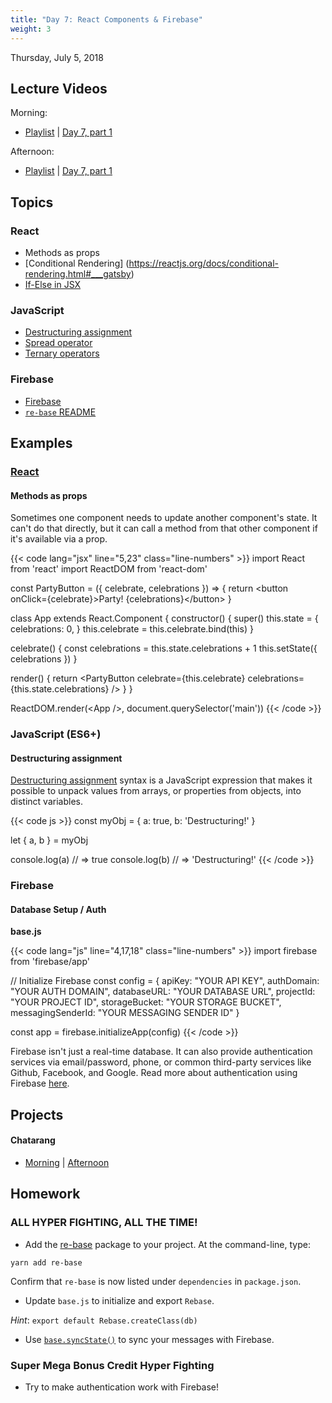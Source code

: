 ```yaml
---
title: "Day 7: React Components & Firebase"
weight: 3
---
```


<date>Thursday, July 5, 2018</date>

## Lecture Videos

Morning:

* [Playlist](https://www.youtube.com/playlist?list=PLuT2TqJuwaY8afDn9R0pVYZd9HzhsaP5V) | [Day 7, part 1](https://www.youtube.com/watch?v=sAnOHv_W4G4&list=PLuT2TqJuwaY8afDn9R0pVYZd9HzhsaP5V&index=82)

Afternoon:

* [Playlist](https://www.youtube.com/watch?v=czNa5ix1vFs&list=PLuT2TqJuwaY-b1gN7b0NmF3GQ9_KHCxYG) | [Day 7, part 1](https://www.youtube.com/watch?v=0IMfCtI8v5w&list=PLuT2TqJuwaY-b1gN7b0NmF3GQ9_KHCxYG&index=82)

## Topics

### React

* Methods as props
* [Conditional Rendering] (https://reactjs.org/docs/conditional-rendering.html#___gatsby)
* [If-Else in JSX](https://react-cn.github.io/react/tips/if-else-in-JSX.html)

### JavaScript

* [Destructuring assignment](https://developer.mozilla.org/en-US/docs/Web/JavaScript/Reference/Operators/Destructuring_assignment)
* [Spread operator](https://developer.mozilla.org/en-US/docs/Web/JavaScript/Reference/Operators/Spread_syntax)
* [Ternary operators](https://developer.mozilla.org/en-US/docs/Web/JavaScript/Reference/Operators/Conditional_Operator)

### Firebase

* [Firebase](https://firebase.google.com/)
* [`re-base` README](https://github.com/tylermcginnis/re-base)

## Examples

### [React](https://facebook.github.io/react/)

#### Methods as props

Sometimes one component needs to update another component's state. It can't do that directly, but it can call a method from that other component if it's available via a prop.

{{< code lang="jsx" line="5,23" class="line-numbers" >}}
import React from 'react'
import ReactDOM from 'react-dom'

const PartyButton = ({ celebrate, celebrations }) =&gt; {
  return &lt;button onClick={celebrate}&gt;Party! {celebrations}&lt;/button&gt;
}

class App extends React.Component {
  constructor() {
    super()
    this.state = {
      celebrations: 0,
    }
    this.celebrate = this.celebrate.bind(this)
  }

  celebrate() {
    const celebrations = this.state.celebrations + 1
    this.setState({ celebrations })
  }

  render() {
    return &lt;PartyButton celebrate={this.celebrate} celebrations={this.state.celebrations} /&gt;
  }
}

ReactDOM.render(&lt;App /&gt;, document.querySelector('main'))
{{< /code >}}

### JavaScript (ES6+)

#### Destructuring assignment

[Destructuring assignment](https://developer.mozilla.org/en-US/docs/Web/JavaScript/Reference/Operators/Destructuring_assignment) syntax is a JavaScript expression that makes it possible to unpack values from arrays, or properties from objects, into distinct variables.

{{< code js >}}
const myObj = {
  a: true,
  b: 'Destructuring!'
}

let { a, b } = myObj

console.log(a) // => true
console.log(b) // => 'Destructuring!'
{{< /code >}}

### Firebase 
#### Database Setup / Auth

**base.js**

{{< code lang="js" line="4,17,18" class="line-numbers" >}}
import firebase from 'firebase/app'

// Initialize Firebase
const config = {
  apiKey: "YOUR API KEY",
  authDomain: "YOUR AUTH DOMAIN",
  databaseURL: "YOUR DATABASE URL",
  projectId: "YOUR PROJECT ID",
  storageBucket: "YOUR STORAGE BUCKET",
  messagingSenderId: "YOUR MESSAGING SENDER ID"
}

const app = firebase.initializeApp(config)
{{< /code >}}

Firebase isn't just a real-time database.  It can also provide authentication services via email/password, phone, or common third-party services like Github, Facebook, and Google. Read more about authentication using Firebase [here](https://firebase.google.com/docs/auth/).

## Projects

#### Chatarang 
* [Morning](https://github.com/xtbc18s3/chatarang) | [Afternoon](https://github.com/xtbc18s3/chatarang-afternoon)

## Homework

### ALL HYPER FIGHTING, ALL THE TIME!

* Add the [re-base](https://github.com/tylermcginnis/re-base) package to your project. At the command-line, type:

```shell
yarn add re-base
```

Confirm that `re-base` is now listed under `dependencies` in `package.json`.

* Update `base.js` to initialize and export `Rebase`.

_Hint_: `export default Rebase.createClass(db)`

* Use [`base.syncState()`](https://github.com/tylermcginnis/re-base#syncstateendpoint-options) to sync your messages with Firebase.

### Super Mega Bonus Credit Hyper Fighting

* Try to make authentication work with Firebase!
